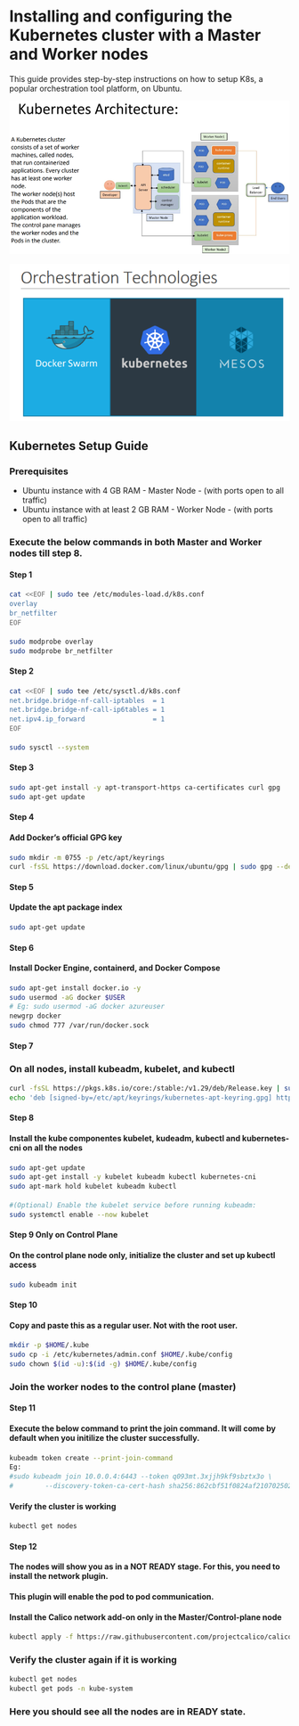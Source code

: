 # Installing and configuring the Kubernetes cluster with a Master and Worker nodes

This guide provides step-by-step instructions on how to setup K8s, a popular orchestration tool platform, on Ubuntu.

![K8s Archeicture](https://github.com/praveenece431/documents/blob/main/images/k8s-arc.png)

![Orchestration Tools](https://github.com/praveenece431/documents/blob/main/images/Orchesration-tools.png)

## Kubernetes Setup Guide

### Prerequisites
- Ubuntu instance with 4 GB RAM - Master Node - (with ports open to all traffic)
- Ubuntu instance with at least 2 GB RAM - Worker Node - (with ports open to all traffic)

### Execute the below commands in both Master and Worker nodes till step 8.

#### Step 1
```bash
cat <<EOF | sudo tee /etc/modules-load.d/k8s.conf
overlay
br_netfilter
EOF

sudo modprobe overlay
sudo modprobe br_netfilter
```
#### Step 2
```bash
cat <<EOF | sudo tee /etc/sysctl.d/k8s.conf
net.bridge.bridge-nf-call-iptables  = 1
net.bridge.bridge-nf-call-ip6tables = 1
net.ipv4.ip_forward                 = 1
EOF

sudo sysctl --system
```
#### Step 3
```bash
sudo apt-get install -y apt-transport-https ca-certificates curl gpg
sudo apt-get update 
```
#### Step 4
#### Add Docker’s official GPG key
```bash
sudo mkdir -m 0755 -p /etc/apt/keyrings
curl -fsSL https://download.docker.com/linux/ubuntu/gpg | sudo gpg --dearmor -o /etc/apt/keyrings/docker.gpg
```
#### Step 5
#### Update the apt package index
```bash
sudo apt-get update
```
#### Step 6
#### Install Docker Engine, containerd, and Docker Compose
```bash
sudo apt-get install docker.io -y
sudo usermod -aG docker $USER
# Eg: sudo usermod -aG docker azureuser
newgrp docker
sudo chmod 777 /var/run/docker.sock
```
#### Step 7
### On all nodes, install kubeadm, kubelet, and kubectl
```bash
curl -fsSL https://pkgs.k8s.io/core:/stable:/v1.29/deb/Release.key | sudo gpg --dearmor -o /etc/apt/keyrings/kubernetes-apt-keyring.gpg
echo 'deb [signed-by=/etc/apt/keyrings/kubernetes-apt-keyring.gpg] https://pkgs.k8s.io/core:/stable:/v1.29/deb/ /' | sudo tee /etc/apt/sources.list.d/kubernetes.list
```
#### Step 8
#### Install the kube componentes kubelet, kudeadm, kubectl and kubernetes-cni on all the nodes
```bash
sudo apt-get update
sudo apt-get install -y kubelet kubeadm kubectl kubernetes-cni
sudo apt-mark hold kubelet kubeadm kubectl

#(Optional) Enable the kubelet service before running kubeadm:
sudo systemctl enable --now kubelet
```
#### Step 9 Only on Control Plane
#### On the control plane node only, initialize the cluster and set up kubectl access
```bash
sudo kubeadm init
```

#### Step 10
#### Copy and paste this as a regular user. Not with the root user.
```bash
mkdir -p $HOME/.kube
sudo cp -i /etc/kubernetes/admin.conf $HOME/.kube/config
sudo chown $(id -u):$(id -g) $HOME/.kube/config
```
### Join the worker nodes to the control plane (master)

#### Step 11
#### Execute the below command to print the join command. It will come by default when you initilize the cluster successfully.
```bash
kubeadm token create --print-join-command
Eg:
#sudo kubeadm join 10.0.0.4:6443 --token q093mt.3xjjh9kf9sbztx3o \
#        --discovery-token-ca-cert-hash sha256:862cbf51f0824af210702502514a156d992fa87762f354a004a9bbbc06fed3c7
```
#### Verify the cluster is working
```bash
kubectl get nodes
```

#### Step 12
#### The nodes will show you as in a NOT READY stage. For this, you need to install the network plugin. 
#### This plugin will enable the pod to pod communication.
#### Install the Calico network add-on only in the Master/Control-plane node
```bash
kubectl apply -f https://raw.githubusercontent.com/projectcalico/calico/v3.25.0/manifests/calico.yaml
```

### Verify the cluster again if it is working
```bash
kubectl get nodes
kubectl get pods -n kube-system
```
### Here you should see all the nodes are in READY state.
